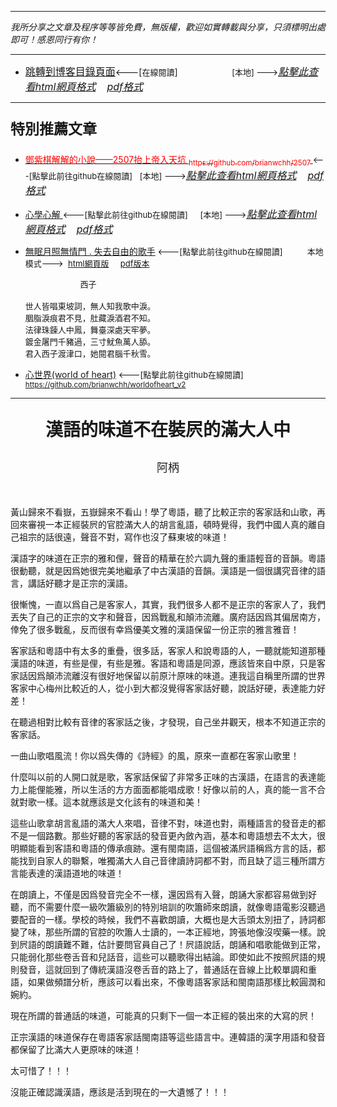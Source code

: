 ***
*我所分享之文章及程序等等皆免費，無版權，歡迎如實轉載與分享，只須標明出處即可！感恩同行有你！* 
****
- [<font size=3>跳轉到博客目錄頁面</font>](../tableOfContent.md)<---[<font size=2>在線閱讀</font>]&nbsp;&nbsp; &nbsp; &nbsp; &nbsp; &nbsp; &nbsp; &nbsp; &nbsp; &nbsp;&nbsp; &nbsp;  <font size=2> [本地] ---></font><font size=3>[*_點擊此查看html網頁格式_*](../tableOfContent.html)&nbsp; &nbsp; [*_pdf格式_*](../tableOfContent.md.pdf)</font>
****

### <p style="font-size: 23px; font-weight:900;">特別推薦文章</p>

- [<font color=red> 鄧紫棋解解的小說——2507抬上帝入天坑 <sub>https://github.com/brianwchh/2507 </sub></font>](https://github.com/brianwchh/worldofheart_v2/blob/main/md_and_html/%E9%84%A7%E7%B4%AB%E6%A3%8B%E8%A7%A3%E8%A7%A3%E7%9A%84%E5%B0%8F%E8%AA%AA%E2%80%94%E2%80%942507%E6%8A%AC%E4%B8%8A%E5%B8%9D%E5%85%A5%E5%A4%A9%E5%9D%91.md)<font size=2><---[點擊此前往github在線閱讀]</font>&nbsp;&nbsp; <font size=2> [本地] ---></font><font size=3>[*_點擊此查看html網頁格式_*](../md_and_html/鄧紫棋解解的小說——2507抬上帝入天坑.html)&nbsp; &nbsp; [*_pdf格式_*](../md_and_html/鄧紫棋解解的小說——2507抬上帝入天坑.md.pdf)</font> 

- [<font  > 心學心解 </font>](https://github.com/brianwchh/worldofheart_v2/blob/main/md_and_html/%E5%BF%83%E5%AD%B8%E6%96%B0%E8%A7%A3.md)<font size=2><---[點擊此前往github在線閱讀]</font>&nbsp;&nbsp; &nbsp;   <font size=2> [本地] ---></font><font size=3>[*_點擊此查看html網頁格式_*](../md_and_html/心學新解.html)&nbsp; &nbsp; [*_pdf格式_*](../md_and_html/心學新解.md.pdf)</font> 

- [<font  >無眠月照無情門 . 失去自由的歌手</font>](https://github.com/brianwchh/worldofheart_v2/blob/main/md_and_html/%E7%84%A1%E7%9C%A0%E6%9C%88%E7%85%A7%E7%84%A1%E6%83%85%E9%96%80.md)<font size=2> <---[點擊此前往github在線閱讀]</font> &nbsp;&nbsp;&nbsp;&nbsp;&nbsp;&nbsp;&nbsp;&nbsp; <font size=2>本地模式---> &nbsp;[html網頁版](../md_and_html/無眠月照無情門.html) &nbsp;&nbsp;&nbsp; [pdf版本](../md_and_html/無眠月照無情門.md.pdf) </font>

    <p><font size=2>&nbsp; &nbsp; &nbsp; &nbsp; &nbsp; &nbsp; &nbsp; &nbsp; &nbsp; &nbsp; &nbsp; &nbsp; 西子</br></br>世人皆唱東坡詞，無人知我歌中淚。</br>胭脂淚痕君不見，肚藏淚酒君不知。</br>法律珠鍊人中鳳，舞臺深處天牢夢。</br>鍍金屠門千豬過，三寸魷魚萬人舔。</br>君入西子渡津口，她閱君腦千秋雪。</font></p>
    
- [<font  >心世界(world of heart)</font>](https://github.com/brianwchh/worldofheart_v2)<font size=2> <---[點擊此前往github在線閱讀]</font> <sub> https://github.com/brianwchh/worldofheart_v2 </sub>

   

****

****<p align="center" style="font-size: 28px;">漢語的味道不在裝屄的滿大人中</p>****

<p align="center" style="font-size: large;">阿柄</p>

</br>

黃山歸來不看嶽，五嶽歸來不看山！學了粵語，聽了比較正宗的客家話和山歌，再回來審視一本正經裝屄的官腔滿大人的胡言亂語，頓時覺得，我們中國人真的離自己祖宗的話很遠，聲音不對，寫作也沒了蘇東坡的味道！    

漢語字的味道在正宗的雅和俚，聲音的精華在於六調九聲的重語輕音的音韻。粵語很動聽，就是因爲她很完美地繼承了中古漢語的音韻。漢語是一個很講究音律的語言，講話好聽才是正宗的漢語。  

很慚愧，一直以爲自己是客家人，其實，我們很多人都不是正宗的客家人了，我們丟失了自己的正宗的文字和聲音，因爲戰亂和顛沛流離。廣府話因爲其偏居南方，倖免了很多戰亂，反而很有幸爲優美文雅的漢語保留一份正宗的雅言雅音！   

客家話和粵語中有太多的重疊，很多話，客家人和說粵語的人，一聽就能知道那種漢語的味道，有些是俚，有些是雅。客語和粵語是同源，應該皆來自中原，只是客家話因爲顛沛流離沒有很好地保留以前原汁原味的味道。連我這自稱里所謂的世界客家中心梅州比較近的人，從小到大都沒覺得客家話好聽，說話好硬，表達能力好差！    

在聽過相對比較有音律的客家話之後，才發現，自己坐井觀天，根本不知道正宗的客家話。  

一曲山歌唱風流！你以爲失傳的《詩經》的風，原來一直都在客家山歌里！   

什麼叫以前的人開口就是歌，客家話保留了非常多正味的古漢語，在語言的表達能力上能俚能雅，所以生活的方方面面都能唱成歌！好像以前的人，真的能一言不合就對歌一樣。這本就應該是文化該有的味道和美！   

這些山歌拿胡言亂語的滿大人來唱，音律不對，味道也對，兩種語言的發音走的都不是一個路數。那些好聽的客家話的發音更內斂內涵，基本和粵語想去不太大，很明顯能看到客語和粵語的傳承痕跡。還有閩南語，這個被滿屄語稱爲方言的話，都能找到自家人的聯繫，唯獨滿大人自己音律讀詩詞都不對，而且缺了這三種所謂方言能表達的漢語道地的味道！   

在朗讀上，不僅是因爲發音完全不一樣，還因爲有入聲，朗誦大家都容易做到好聽，而不需要什麼一級吹簫級別的特別培訓的吹簫師來朗讀，就像粵語電影沒聽過要配音的一樣。學校的時候，我們不喜歡朗讀，大概也是大舌頭太別扭了，詩詞都變了味，那些所謂的官腔的吹簫人士讀的，一本正經地，誇張地像沒喫藥一樣。說到屄語的朗讀難不難，估計要問官員自己了！屄語說話，朗誦和唱歌能做到正常，只能弱化那些卷舌音和兒話音，這些可以聽歌得出結論。即使如此不按照屄語的規則發音，這就回到了傳統漢語沒卷舌音的路上了，普通話在音線上比較單調和重語，如果做頻譜分析，應該可以看出來，不像粵語客家話和閩南語那樣比較圓潤和婉約。       

現在所謂的普通話的味道，可能真的只剩下一個一本正經的裝出來的大寫的屄！     

正宗漢語的味道保存在粵語客家話閩南語等這些語言中。連韓語的漢字用語和發音都保留了比滿大人更原味的味道！

太可惜了！！！   

沒能正確認識漢語，應該是活到現在的一大遺憾了！！！         





